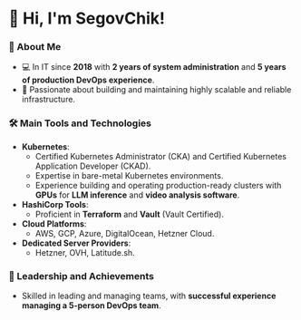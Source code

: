 # 👋 Hi, I'm SegovChik!

### 🌟 About Me
- 💻 In IT since **2018** with **2 years of system administration** and **5 years of production DevOps experience**.
- 🚀 Passionate about building and maintaining highly scalable and reliable infrastructure.

### 🛠️ Main Tools and Technologies
- **Kubernetes**: 
  - Certified Kubernetes Administrator (CKA) and Certified Kubernetes Application Developer (CKAD).
  - Expertise in bare-metal Kubernetes environments.
  - Experience building and operating production-ready clusters with **GPUs** for **LLM inference** and **video analysis software**.
- **HashiCorp Tools**:
  - Proficient in **Terraform** and **Vault** (Vault Certified).
- **Cloud Platforms**:
  - AWS, GCP, Azure, DigitalOcean, Hetzner Cloud.
- **Dedicated Server Providers**:
  - Hetzner, OVH, Latitude.sh.

### 🌟 Leadership and Achievements
- Skilled in leading and managing teams, with **successful experience managing a 5-person DevOps team**.